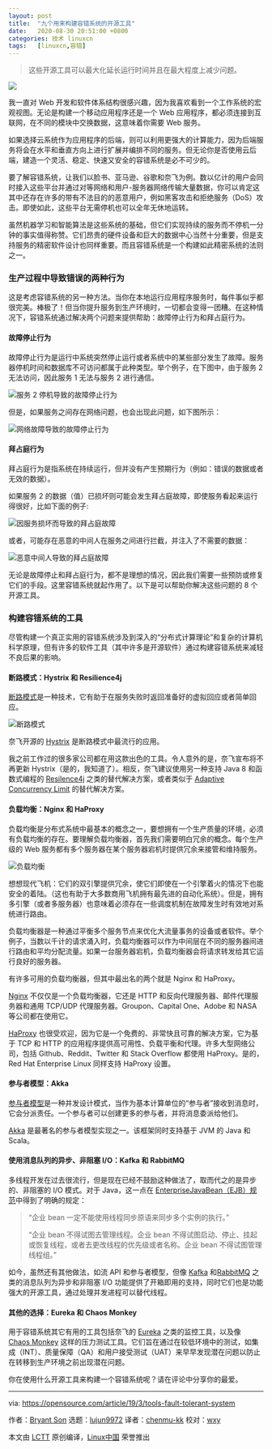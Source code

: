 ```yaml
---
layout: post
title:	"九个用来构建容错系统的开源工具"
date:	2020-08-30 20:51:00 +0800 
categories:	技术 linuxcn 
tags:	[linuxcn,容错]
---
```




> 
> 这些开源工具可以最大化延长运行时间并且在最大程度上减少问题。
> 
> 
> 


![](/Asserts/Images//attachment/album/202008/30/205036eqh1j8hhss9skf57.jpg)


我一直对 Web 开发和软件体系结构很感兴趣，因为我喜欢看到一个工作系统的宏观视图。无论是构建一个移动应用程序还是一个 Web 应用程序，都必须连接到互联网，在不同的模块中交换数据，这意味着你需要 Web 服务。


如果选择云系统作为应用程序的后端，则可以利用更强大的计算能力，因为后端服务将会在水平和垂直方向上进行扩展并编排不同的服务。但无论你是否使用云后端，建造一个灵活、稳定、快速又安全的容错系统是必不可少的。


要了解容错系统，让我们以脸书、亚马逊、谷歌和奈飞为例。数以亿计的用户会同时接入这些平台并通过对等网络和用户-服务器网络传输大量数据，你可以肯定这其中还存在许多的带有不法目的的恶意用户，例如黑客攻击和拒绝服务（DoS）攻击。即使如此，这些平台无需停机也可以全年无休地运转。


虽然机器学习和智能算法是这些系统的基础，但它们实现持续的服务而不停机一分钟的事实值得称赞。它们昂贵的硬件设备和巨大的数据中心当然十分重要，但是支持服务的精密软件设计也同样重要。而且容错系统是一个构建如此精密系统的法则之一。


### 生产过程中导致错误的两种行为


这是考虑容错系统的另一种方法。当你在本地运行应用程序服务时，每件事似乎都很完美。棒极了！但当你提升服务到生产环境时，一切都会变得一团糟。在这种情况下，容错系统通过解决两个问题来提供帮助：故障停止行为和拜占庭行为。


#### 故障停止行为


故障停止行为是运行中系统突然停止运行或者系统中的某些部分发生了故障。服务器停机时间和数据库不可访问都属于此种类型。举个例子，在下图中，由于服务 2 无法访问，因此服务 1 无法与服务 2 进行通信。


![服务 2 停机导致的故障停止行为](/Asserts/Images//attachment/album/202008/30/205112y5ylcyculncqq7o3.jpg "Fail-stop behavior due to Service 2 downtime")


但是，如果服务之间存在网络问题，也会出现此问题，如下图所示：


![网络故障导致的故障停止行为](/Asserts/Images//attachment/album/202008/30/205113z4ykg4grysegkob3.jpg "Fail-stop behavior due to network failure")


#### 拜占庭行为


拜占庭行为是指系统在持续运行，但并没有产生预期行为（例如：错误的数据或者无效的数据）。


如果服务 2 的数据（值）已损坏则可能会发生拜占庭故障，即使服务看起来运行得很好，比如下面的例子:


![因服务损坏而导致的拜占庭故障](/Asserts/Images//attachment/album/202008/30/205113qg96xllkqkxk7xcz.jpg "Byzantine failure due to corrupted service")


或者，可能存在恶意的中间人在服务之间进行拦截，并注入了不需要的数据：


![恶意中间人导致的拜占庭故障](/Asserts/Images//attachment/album/202008/30/205117gnzppmt6p7iq4lzu.jpg "Byzantine failure due to malicious middleman")


无论是故障停止和拜占庭行为，都不是理想的情况，因此我们需要一些预防或修复它们的手段。这里容错系统就起作用了。以下是可以帮助你解决这些问题的 8 个开源工具。


### 构建容错系统的工具


尽管构建一个真正实用的容错系统涉及到深入的“分布式计算理论”和复杂的计算机科学原理，但有许多的软件工具（其中许多是开源软件）通过构建容错系统来减轻不良后果的影响。


#### 断路模式：Hystrix 和 Resilience4j


[断路模式](https://martinfowler.com/bliki/CircuitBreaker.html)是一种技术，它有助于在服务失败时返回准备好的虚拟回应或者简单回应。


![断路模式](/Asserts/Images//attachment/album/202008/30/205120uiw947fgfula94pa.jpg "Circuit breaker pattern")


奈飞开源的 [Hystrix](https://github.com/Netflix/Hystrix/wiki) 是断路模式中最流行的应用。


我之前工作过的很多家公司都在用这款出色的工具。令人意外的是，奈飞宣布将不再更新 Hystrix（是的，我知道了）。相反，奈飞建议使用另一种支持 Java 8 和函数式编程的 [Resilence4j](https://github.com/resilience4j/resilience4j) 之类的替代解决方案，或者类似于 [Adaptive Concurrency Limit](https://medium.com/@NetflixTechBlog/performance-under-load-3e6fa9a60581) 的替代解决方案。


#### 负载均衡：Nginx 和 HaProxy


负载均衡是分布式系统中最基本的概念之一，要想拥有一个生产质量的环境，必须有负载均衡的存在。要理解负载均衡器，首先我们需要明白冗余的概念。每个生产级的 Web 服务都有多个服务器在某个服务器宕机时提供冗余来接管和维持服务。


![负载均衡](/Asserts/Images//attachment/album/202008/30/205124jv01giikl55v58yi.jpg "Load balancer")


想想现代飞机：它们的双引擎提供冗余，使它们即使在一个引擎着火的情况下也能安全的着陆。（这也有助于大多数商用飞机拥有最先进的自动化系统）。但是，拥有多引擎（或者多服务器）也意味着必须存在一些调度机制在故障发生时有效地对系统进行路由。


负载均衡器是一种通过平衡多个服务节点来优化大流量事务的设备或者软件。举个例子，当数以千计的请求涌入时，负载均衡器可以作为中间层在不同的服务器间进行路由和平均分配流量。如果一台服务器宕机，负载均衡器会将请求转发给其它运行良好的服务器。


有许多可用的负载均衡器，但其中最出名的两个就是 Nginx 和 HaProxy。


[Nginx](https://www.nginx.com) 不仅仅是一个负载均衡器，它还是 HTTP 和反向代理服务器、邮件代理服务器和通用 TCP/UDP 代理服务器。Groupon、Capital One、Adobe 和 NASA 等公司都在使用它。


[HaProxy](https://www.haproxy.org) 也很受欢迎，因为它是一个免费的、非常快且可靠的解决方案，它为基于 TCP 和 HTTP 的应用程序提供高可用性、负载平衡和代理。许多大型网络公司，包括 Github、Reddit、Twitter 和 Stack Overflow 都使用 HaProxy。是的，Red Hat Enterprise Linux 同样支持 HaProxy 设置。


#### 参与者模型：Akka


[参与者模型](https://en.wikipedia.org/wiki/Actor_model)是一种并发设计模式，当作为基本计算单位的“参与者”接收到消息时，它会分派责任。一个参与者可以创建更多的参与者，并将消息委派给他们。


[Akka](https://akka.io) 是最著名的参与者模型实现之一。该框架同时支持基于 JVM 的 Java 和 Scala。


#### 使用消息队列的异步、非阻塞 I/O：Kafka 和 RabbitMQ


多线程开发在过去很流行，但是现在已经不鼓励这种做法了，取而代之的是异步的、非阻塞的 I/O 模式。对于 Java，这一点在 [EnterpriseJavaBean（EJB）规范](https://jcp.org/aboutJava/communityprocess/final/jsr220/index.html)中得到了明确的规定：



> 
> “企业 bean 一定不能使用线程同步原语来同步多个实例的执行。”
> 
> 
> “企业 bean 不得试图去管理线程。企业 bean 不得试图启动、停止、挂起或恢复线程，或者去更改线程的优先级或者名称。企业 bean 不得试图管理线程组。”
> 
> 
> 


如今，虽然还有其他做法，如流 API 和参与者模型，但像 [Kafka](https://kafka.apache.org) 和[RabbitMQ](https://www.rabbitmq.com) 之类的消息队列为异步和非阻塞 I/O 功能提供了开箱即用的支持，同时它们也是功能强大的开源工具，通过处理并发进程可以替代线程。


#### 其他的选择：Eureka 和 Chaos Monkey


用于容错系统其它有用的工具包括奈飞的 [Eureka](https://github.com/Netflix/eureka) 之类的监控工具，以及像 [Chaos Monkey](https://github.com/Netflix/chaosmonkey) 这样的压力测试工具。它们旨在通过在较低环境中的测试，如集成（INT）、质量保障（QA）和用户接受测试（UAT）来早早发现潜在问题以防止在转移到生产环境之前出现潜在问题。


你在使用什么开源工具来构建一个容错系统呢？请在评论中分享你的最爱。




---


via: <https://opensource.com/article/19/3/tools-fault-tolerant-system>


作者：[Bryant Son](https://opensource.com/users/brson) 选题：[lujun9972](https://github.com/lujun9972) 译者：[chenmu-kk](https://github.com/chenmu-kk) 校对：[wxy](https://github.com/wxy)


本文由 [LCTT](https://github.com/LCTT/TranslateProject) 原创编译，[Linux中国](https://linux.cn/) 荣誉推出
